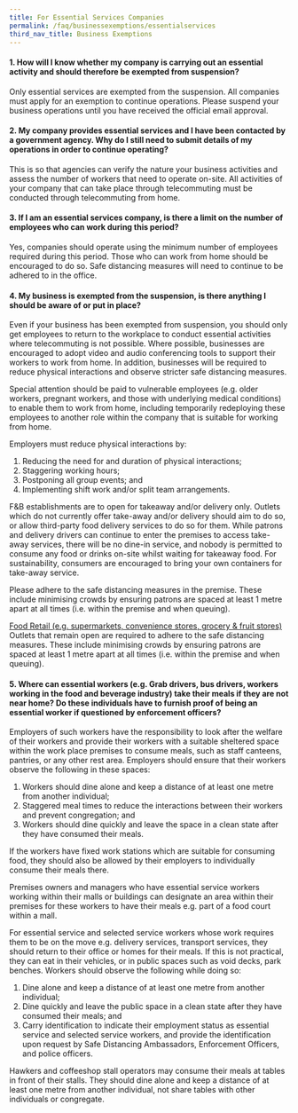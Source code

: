 ```yaml
---
title: For Essential Services Companies
permalink: /faq/businessexemptions/essentialservices
third_nav_title: Business Exemptions
---
```


#### **1. How will I know whether my company is carrying out an essential activity and should therefore be exempted from suspension?**
Only essential services are exempted from the suspension. All companies must apply for an exemption to continue operations. Please suspend your business operations until you have received the official email approval.

#### **2. My company provides essential services and I have been contacted by a government agency. Why do I still need to submit details of my operations in order to continue operating?**
This is so that agencies can verify the nature your business activities and assess the number of workers that need to operate on-site. All activities of your company that can take place through telecommuting must be conducted through telecommuting from home.

#### **3. If I am an essential services company, is there a limit on the number of employees who can work during this period?**
Yes, companies should operate using the minimum number of employees required during this period. Those who can work from home should be encouraged to do so. Safe distancing measures will need to continue to be adhered to in the office.

#### **4. My business is exempted from the suspension, is there anything I should be aware of or put in place?**
Even if your business has been exempted from suspension, you should only get employees to return to the workplace to conduct essential activities where telecommuting is not possible. Where possible, businesses are encouraged to adopt video and audio conferencing tools to support their workers to work from home. In addition, businesses will be required to reduce physical interactions and observe stricter safe distancing measures.

Special attention should be paid to vulnerable employees (e.g. older workers, pregnant workers, and those with underlying medical conditions) to enable them to work from home, including temporarily redeploying these employees to another role within the company that is suitable for working from home.

Employers must reduce physical interactions by: 
1. Reducing the need for and duration of physical interactions; 
2. Staggering working hours; 
3. Postponing all group events; and 
4. Implementing shift work and/or split team arrangements. 

F&B establishments are to open for takeaway and/or delivery only. Outlets which do not currently offer take-away and/or delivery should aim to do so, or allow third-party food delivery services to do so for them. While patrons and delivery drivers can continue to enter the premises to access take-away services, there will be no dine-in service, and nobody is permitted to consume any food or drinks on-site whilst waiting for takeaway food. For sustainability, consumers are encouraged to bring your own containers for take-away service. 

Please adhere to the safe distancing measures in the premise. These include minimising crowds by ensuring patrons are spaced at least 1 metre apart at all times (i.e. within the premise and when queuing). 

<ins>Food Retail (e.g. supermarkets, convenience stores, grocery & fruit stores)</ins>
Outlets that remain open are required to adhere to the safe distancing measures. These include minimising crowds by ensuring patrons are spaced at least 1 metre apart at all times (i.e. within the premise and when queuing).

#### **5. Where can essential workers (e.g. Grab drivers, bus drivers, workers working in the food and beverage industry) take their meals if they are not near home? Do these individuals have to furnish proof of being an essential worker if questioned by enforcement officers?**
Employers of such workers have the responsibility to look after the welfare of their workers and provide their workers with a suitable sheltered space within the work place premises to consume meals, such as staff canteens, pantries, or any other rest area. Employers should ensure that their workers observe the following in these spaces:
1. Workers should dine alone and keep a distance of at least one metre from another individual;
2. Staggered meal times to reduce the interactions between their workers and prevent congregation; and
3. Workers should dine quickly and leave the space in a clean state after they have consumed their meals.

If the workers have fixed work stations which are suitable for consuming food, they should also be allowed by their employers to individually consume their meals there.

Premises owners and managers who have essential service workers working within their malls or buildings can designate an area within their premises for these workers to have their meals e.g. part of a food court within a mall.

For essential service and selected service workers whose work requires them to be on the move e.g. delivery services, transport services, they should return to their office or homes for their meals. If this is not practical, they can eat in their vehicles, or in public spaces such as void decks, park benches. Workers should observe the following while doing so:
1. Dine alone and keep a distance of at least one metre from another individual;
2. Dine quickly and leave the public space in a clean state after they have consumed their meals; and
3. Carry identification to indicate their employment status as essential service and selected service workers, and provide the identification upon request by Safe Distancing Ambassadors, Enforcement Officers, and police officers.

Hawkers and coffeeshop stall operators may consume their meals at tables in front of their stalls. They should dine alone and keep a distance of at least one metre from another individual, not share tables with other individuals or congregate.